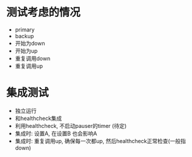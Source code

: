 测试考虑的情况
====
* primary
* backup
* 开始为down 
* 开始为up
* 重复调用down
* 重复调用up


集成测试
====
* 独立运行
* 和healthcheck集成
* 利用healthcheck, 不启动pauser的timer (待定)
* 集成时: 设置A, 在设置B 也会影响A 
* 集成时: 重复调用up, 确保每一次都up, 然后healthcheck正常检查(一般指down)

